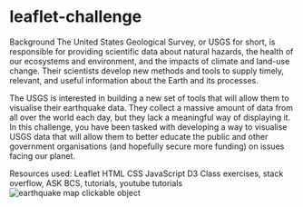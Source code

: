 # leaflet-challenge
Background
The United States Geological Survey, or USGS for short, is responsible for providing scientific data about natural hazards, the health of our ecosystems and environment, and the impacts of climate and land-use change. Their scientists develop new methods and tools to supply timely, relevant, and useful information about the Earth and its processes.

The USGS is interested in building a new set of tools that will allow them to visualise their earthquake data. They collect a massive amount of data from all over the world each day, but they lack a meaningful way of displaying it. In this challenge, you have been tasked with developing a way to visualise USGS data that will allow them to better educate the public and other government organisations (and hopefully secure more funding) on issues facing our planet.

Resources used:
Leaflet
HTML
CSS
JavaScript
D3
Class exercises, stack overflow, ASK BCS, tutorials, youtube tutorials
![earthquake map clickable object](https://github.com/RLButch/leaflet-challenge/assets/122842203/66812fe8-e9af-4749-99ba-b7916552981d)


